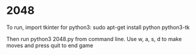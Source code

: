 # 2048
To run, import tkinter for python3:
sudo apt-get install python python3-tk

Then run python3 2048.py from command line.
Use w, a, s, d to make moves and press quit to end game
